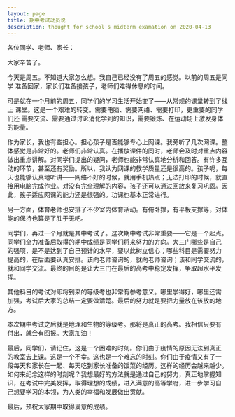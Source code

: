 ```yaml
---
layout: page
title: 期中考试动员说
description: thought for school's midterm examation on 2020-04-13
---
```



各位同学、老师、家长：

大家辛苦了。

今天是周五。不知道大家怎么想。我自己已经没有了周五的感觉。以前的周五是同学
准备回家，家长们准备接孩子，老师们难得休息的时间。

可是就在一个月前的周五，同学们的学习生活开始变了——从常规的课堂转到了线上
课堂。这是一个艰难的转变。需要电脑、需要网络、需要打印，更重要的同学们还
需要交流、需要通过讨论消化学到的知识，需要锻炼、在运动场上激发身体的能量。

作为家长，我也有些担心。担心孩子是否能够专心上网课。我旁听了几次网课。整
体感觉是非常好的。老师们非常认真。在播放课件的同时，老师会及时对重点内容
做出重点讲解。对同学们提出的疑问，老师也能非常认真地分析和回答。有许多互
动的环节，甚至还有奖励。所以，我认为网课的教学质量还是很高的。孩子呢，每
天也能够认真地听讲——网络不好的时候，就用手机热点；无法打印的时候，就直
接用电脑完成作业。对没有完全理解的内容，孩子还可以通过回放来复习巩固。因
此，孩子适应网课的能力还是很强的。功课也基本正常进行。

另一方面，体育老师也安排了不少室内体育活动。有俯卧撑，有平板支撑等，对体
能的保持也算是了胜于无吧。

同学们，再过一个月就是其中考试了。这次期中考试非常重要——它是一个起点。
同学们全力准备后取得的期中成绩是同学们将来努力的方向。大三门哪些是自己
的强项，是不是达到了自己预计的水平，要以此树立信心；哪些科目是需要努力
提高的，在后面要认真安排。该向老师咨询的，就向老师咨询；该和同学交流的，
就和同学交流。最终的目的是让大三门在最后的高考中稳定发挥，争取超水平发
挥。

其他科目的考试对即将到来的等级考也非常有参考意义。哪里学得好，哪里还需
加强，考试后大家的总结一定要做清楚。最后的努力就是要把力量放在该放的地
方。

本次期中考试之后就是地理和生物的等级考。那将是真正的高考。我相信只要有
付出，就会有回报。大家加油！

最后，同学们，请记住，这是一个困难的时刻。你们由于疫情的原因无法到真正
的教室去上课。这是一个不幸。这也是一个难忘的时刻。你们由于疫情又有了一
段每天和家长在一起、每天吃到家长准备的饭菜的经历。这样的经历会越来越少。
如何来纪念这样的时刻呢？我想最好的方法就是通过自己的努力，真正地掌握知
识，在考试中完美发挥，取得理想的成绩，进入满意的高等学府，进一步学习自
己想要学习的本领，为人类的幸福和发展做出贡献。

最后，预祝大家期中取得满意的成绩。